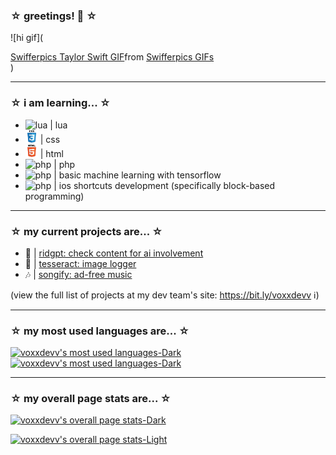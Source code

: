 ### ☆ greetings! 👋 ☆
![hi gif](<div class="tenor-gif-embed" data-postid="3589890796479250108" data-share-method="host" data-aspect-ratio="1" data-width="100%"><a href="https://tenor.com/view/swifferpics-taylor-swift-taylor-swift-eras-tour-lover-hello-gif-3589890796479250108">Swifferpics Taylor Swift GIF</a>from <a href="https://tenor.com/search/swifferpics-gifs">Swifferpics GIFs</a></div> <script type="text/javascript" async src="https://tenor.com/embed.js"></script>)

---

### ☆ i am learning... ☆
- <img src="https://cdn.hackr.io/uploads/topics_svg/lua.svg" alt="lua" width="20" height="20"/> | lua
- <img src="https://raw.githubusercontent.com/devicons/devicon/master/icons/css3/css3-original-wordmark.svg" alt="css" width="20" height="20"/> | css
- <img src="https://raw.githubusercontent.com/devicons/devicon/master/icons/html5/html5-original-wordmark.svg" alt="html" width="20" height="20"/> | html
- <img src="https://cdn-icons-png.flaticon.com/256/5968/5968332.png" alt="php" width="20" height="20"/> | php
- <img src="https://github.com/user-attachments/assets/6aad64ab-f019-4e3f-b2f5-6215094dd1ac"
 alt="php" width="20" height="20"/> | basic machine learning with tensorflow
- <img src="https://github.com/user-attachments/assets/2f6528fc-c03e-4870-973c-16aafab6a27e"
 alt="php" width="20" height="20"/> | ios shortcuts development (specifically block-based programming)

---

### ☆ my current projects are... ☆
- 🤖 | [ridgpt: check content for ai involvement](https://ridgpt.github.io/)
- 🔲 | [tesseract: image logger](https://0tesseract.netlify.app)
- 🎶 | [songify: ad-free music](https://songifystreaming.netlify.app/)

(view the full list of projects at my dev team's site: https://bit.ly/voxxdevv ℹ️)

---

### ☆ my most used languages are... ☆

[![voxxdevv's most used languages-Dark](https://github-readme-stats.vercel.app/api/top-langs/?username=voxxdevv&layout=donut&hide_border=false&show_icons=true&theme=dark#gh-dark-mode-only)](https://github-readme-stats.vercel.app/api/top-langs/?username=voxxdevv&layout=donut&hide_border=false&show_icons=true&theme=dark#gh-dark-mode-only)
[![voxxdevv's most used languages-Dark](https://github-readme-stats.vercel.app/api/top-langs/?username=voxxdevv&layout=donut&hide_border=false&show_icons=true&theme=default#gh-light-mode-only)](https://github-readme-stats.vercel.app/api/top-langs/?username=voxxdevv&layout=donut&hide_border=false&show_icons=true&theme=default#gh-light-mode-only)

---

### ☆ my overall page stats are... ☆

[![voxxdevv's overall page stats-Dark](https://github-readme-stats.vercel.app/api?username=voxxdevv&hide_border=false&show_icons=true&theme=dark#gh-dark-mode-only)](https://github-readme-stats.vercel.app/api?username=voxxdevv&hide_border=false&show_icons=true&theme=dark#gh-dark-mode-only)

[![voxxdevv's overall page stats-Light](https://github-readme-stats.vercel.app/api?username=voxxdevv&hide_border=false&show_icons=true&theme=default#gh-light-mode-only)](https://github-readme-stats.vercel.app/api?username=voxxdevv&hide_border=false&show_icons=true&theme=default#gh-light-mode-only)
